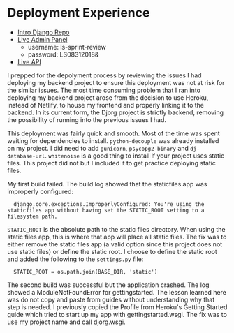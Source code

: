 # Deployment Experience

* [Intro Django Repo](https://github.com/d-vail/Intro-Django)
* [Live Admin Panel](https://intense-plateau-87266.herokuapp.com/admin/)
  - username: ls-sprint-review
  - password: LS08312018&
* [Live API](https://intense-plateau-87266.herokuapp.com/api/)

I prepped for the depolyment process by reviewing the issues I had deploying my backend project to ensure this deployment was not at risk for the similar issues. The most time consuming problem that I ran into deploying my backend project arose from the decision to use Heroku, instead of Netlify, to house my frontend and properly linking it to the backend. In its current form, the Djorg project is strictly backend, removing the possibility of running into the previous issues I had.

This deployment was fairly quick and smooth. Most of the time was spent waiting for dependencies to install. `python-decouple` was already installed on my project. I did need to add `gunicorn`, `psycopg2-binary` and `dj-database-url`. `whitenoise` is a good thing to install if your project uses static files. This project did not but I included it to get practice deploying static files.

My first build failed. The build log showed that the staticfiles app was improperly configured:

      django.core.exceptions.ImproperlyConfigured: You're using the staticfiles app without having set the STATIC_ROOT setting to a filesystem path.

`STATIC_ROOT` is the absolute path to the static files directory. When using the static files app, this is where that app will place all static files. The fix was to either remove the static files app (a valid option since this project does not use static files) or define the static root. I choose to define the static root and added the following to the `settings.py` file:

      STATIC_ROOT = os.path.join(BASE_DIR, 'static')

The second build was successful but the application crashed. The log showed a ModuleNotFoundError for gettingstarted. The lesson learned here was do not copy and paste from guides without understanding why that step is needed. I previously copied the Profile from Heroku's Getting Started guide which tried to start up my app with gettingstarted.wsgi. The fix was to use my project name and call djorg.wsgi.